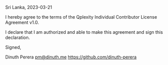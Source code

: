 Sri Lanka, 2023-03-21

I hereby agree to the terms of the Qplexity Individual Contributor License
Agreement v1.0.

I declare that I am authorized and able to make this agreement and sign this
declaration.

Signed,

Dinuth Perera pm@dinuth.me https://github.com/dinuth-perera
